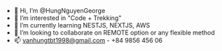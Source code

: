 - 👋 Hi, I’m @HungNguyenGeorge
- 👀 I’m interested in "Code + Trekking"
- 🌱 I’m currently learning NESTJS, NEXTJS, AWS
- 💞️ I’m looking to collaborate on REMOTE option or any flexible method 
- 📫 vanhungtbt1998@gmail.com - +84 9856 456 06

<!---
HungNguyenGeorge/HungNguyenGeorge is a ✨ special ✨ repository because its `README.md` (this file) appears on your GitHub profile.
You can click the Preview link to take a look at your changes.
--->
